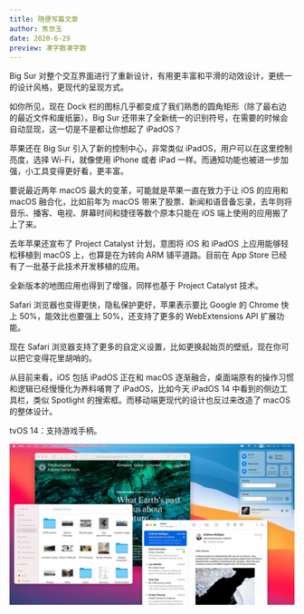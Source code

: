 ```yaml
---
title: 随便写篇文章
author: 焦世玉
date: 2020-6-29
preview: 凑字数凑字数
---
```



Big Sur 对整个交互界面进行了重新设计，有用更丰富和平滑的动效设计，更统一的设计风格，更现代的呈现方式。



如你所见，现在 Dock 栏的图标几乎都变成了我们熟悉的圆角矩形（除了最右边的最近文件和废纸篓）。Big Sur 还带来了全新统一的识别符号，在需要的时候会自动显现，这一切是不是都让你想起了 iPadOS？

苹果还在 Big Sur 引入了新的控制中心，非常类似 iPadOS，用户可以在这里控制亮度，选择 Wi-Fi，就像使用 iPhone 或者 iPad 一样。而通知功能也被进一步加强，小工具变得更好看，更丰富。



要说最近两年 macOS 最大的变革，可能就是苹果一直在致力于让 iOS 的应用和 macOS 融合化，比如前年为 macOS 带来了股票、新闻和语音备忘录，去年则将音乐、播客、电视、屏幕时间和捷径等数个原本只能在 iOS 端上使用的应用搬了上了来。

去年苹果还宣布了 Project Catalyst 计划，意图将 iOS 和 iPadOS 上应用能够轻松移植到 macOS 上，也算是在为转向 ARM 铺平道路。目前在 App Store 已经有了一批基于此技术开发移植的应用。

全新版本的地图应用也得到了增强，同样也基于 Project Catalyst 技术。



Safari 浏览器也变得更快，隐私保护更好，苹果表示要比 Google 的 Chrome 快上 50%，能效比也要强上 50%，还支持了更多的 WebExtensions API 扩展功能。

现在 Safari 浏览器支持了更多的自定义设置，比如更换起始页的壁纸，现在你可以把它变得花里胡哨的。



从目前来看，iOS 包括 iPadOS 正在和 macOS 逐渐融合，桌面端原有的操作习惯和逻辑已经慢慢化为养料哺育了 iPadOS，比如今天 iPadOS 14 中看到的侧边工具栏，类似 Spotlight 的搜索框。而移动端更现代的设计也反过来改造了 macOS 的整体设计。

tvOS 14：支持游戏手柄。

![Mac OS](img.png)
